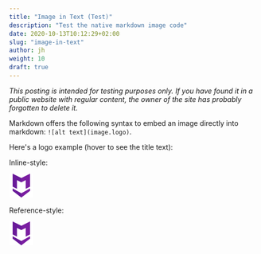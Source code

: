 ```yaml
---
title: "Image in Text (Test)"
description: "Test the native markdown image code"
date: 2020-10-13T10:12:29+02:00
slug: "image-in-text"
author: jh
weight: 10
draft: true
---
```

*This posting is intended for testing purposes only. If you have found it in a public website with regular content, the owner of the site has probably forgotten to delete it.*

Markdown offers the following syntax to embed an image directly into markdown:  `![alt text](image.logo)`.

Here's a logo example (hover to see the title text):

Inline-style: 

![alt text](https://github.com/adam-p/markdown-here/raw/master/src/common/images/icon48.png "Logo Title Text 1")

Reference-style: 

![alt text][logo]

[logo]: https://github.com/adam-p/markdown-here/raw/master/src/common/images/icon48.png "Logo Title Text 2"
